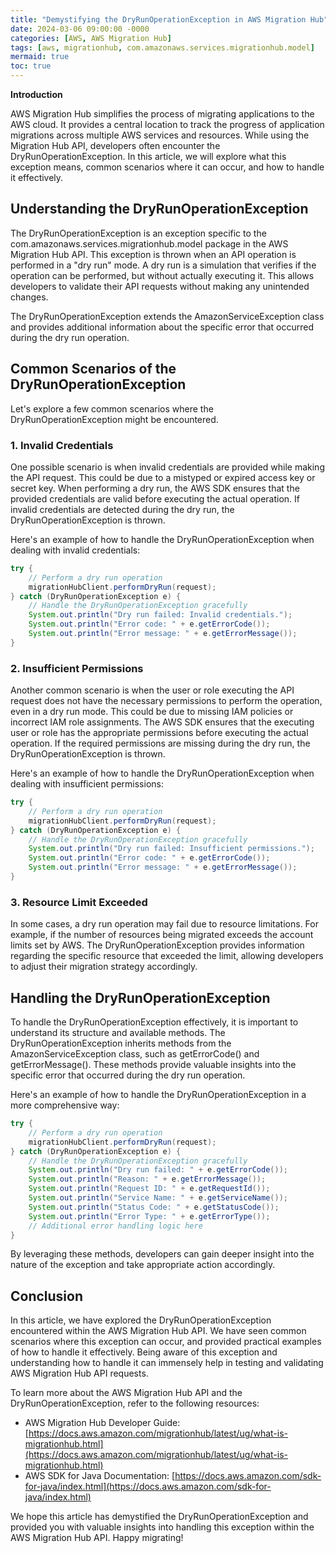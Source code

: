 ```yaml
---
title: "Demystifying the DryRunOperationException in AWS Migration Hub"
date: 2024-03-06 09:00:00 -0000
categories: [AWS, AWS Migration Hub]
tags: [aws, migrationhub, com.amazonaws.services.migrationhub.model]
mermaid: true
toc: true
---
```



**Introduction** 

AWS Migration Hub simplifies the process of migrating applications to the AWS cloud. It provides a central location to track the progress of application migrations across multiple AWS services and resources. While using the Migration Hub API, developers often encounter the DryRunOperationException. In this article, we will explore what this exception means, common scenarios where it can occur, and how to handle it effectively.

## Understanding the DryRunOperationException

The DryRunOperationException is an exception specific to the com.amazonaws.services.migrationhub.model package in the AWS Migration Hub API. This exception is thrown when an API operation is performed in a "dry run" mode. A dry run is a simulation that verifies if the operation can be performed, but without actually executing it. This allows developers to validate their API requests without making any unintended changes.

The DryRunOperationException extends the AmazonServiceException class and provides additional information about the specific error that occurred during the dry run operation.

## Common Scenarios of the DryRunOperationException

Let's explore a few common scenarios where the DryRunOperationException might be encountered.

### 1. Invalid Credentials

One possible scenario is when invalid credentials are provided while making the API request. This could be due to a mistyped or expired access key or secret key. When performing a dry run, the AWS SDK ensures that the provided credentials are valid before executing the actual operation. If invalid credentials are detected during the dry run, the DryRunOperationException is thrown.

Here's an example of how to handle the DryRunOperationException when dealing with invalid credentials:

```java
try {
    // Perform a dry run operation
    migrationHubClient.performDryRun(request);
} catch (DryRunOperationException e) {
    // Handle the DryRunOperationException gracefully
    System.out.println("Dry run failed: Invalid credentials.");
    System.out.println("Error code: " + e.getErrorCode());
    System.out.println("Error message: " + e.getErrorMessage());
}
```

### 2. Insufficient Permissions

Another common scenario is when the user or role executing the API request does not have the necessary permissions to perform the operation, even in a dry run mode. This could be due to missing IAM policies or incorrect IAM role assignments. The AWS SDK ensures that the executing user or role has the appropriate permissions before executing the actual operation. If the required permissions are missing during the dry run, the DryRunOperationException is thrown.

Here's an example of how to handle the DryRunOperationException when dealing with insufficient permissions:

```java
try {
    // Perform a dry run operation
    migrationHubClient.performDryRun(request);
} catch (DryRunOperationException e) {
    // Handle the DryRunOperationException gracefully
    System.out.println("Dry run failed: Insufficient permissions.");
    System.out.println("Error code: " + e.getErrorCode());
    System.out.println("Error message: " + e.getErrorMessage());
}
```

### 3. Resource Limit Exceeded

In some cases, a dry run operation may fail due to resource limitations. For example, if the number of resources being migrated exceeds the account limits set by AWS. The DryRunOperationException provides information regarding the specific resource that exceeded the limit, allowing developers to adjust their migration strategy accordingly.

## Handling the DryRunOperationException

To handle the DryRunOperationException effectively, it is important to understand its structure and available methods. The DryRunOperationException inherits methods from the AmazonServiceException class, such as getErrorCode() and getErrorMessage(). These methods provide valuable insights into the specific error that occurred during the dry run operation.

Here's an example of how to handle the DryRunOperationException in a more comprehensive way:

```java
try {
    // Perform a dry run operation
    migrationHubClient.performDryRun(request);
} catch (DryRunOperationException e) {
    // Handle the DryRunOperationException gracefully
    System.out.println("Dry run failed: " + e.getErrorCode());
    System.out.println("Reason: " + e.getErrorMessage());
    System.out.println("Request ID: " + e.getRequestId());
    System.out.println("Service Name: " + e.getServiceName());
    System.out.println("Status Code: " + e.getStatusCode());
    System.out.println("Error Type: " + e.getErrorType());
    // Additional error handling logic here
}
```

By leveraging these methods, developers can gain deeper insight into the nature of the exception and take appropriate action accordingly.

## Conclusion

In this article, we have explored the DryRunOperationException encountered within the AWS Migration Hub API. We have seen common scenarios where this exception can occur, and provided practical examples of how to handle it effectively. Being aware of this exception and understanding how to handle it can immensely help in testing and validating AWS Migration Hub API requests.

To learn more about the AWS Migration Hub API and the DryRunOperationException, refer to the following resources:
- AWS Migration Hub Developer Guide: [https://docs.aws.amazon.com/migrationhub/latest/ug/what-is-migrationhub.html](https://docs.aws.amazon.com/migrationhub/latest/ug/what-is-migrationhub.html)
- AWS SDK for Java Documentation: [https://docs.aws.amazon.com/sdk-for-java/index.html](https://docs.aws.amazon.com/sdk-for-java/index.html)

We hope this article has demystified the DryRunOperationException and provided you with valuable insights into handling this exception within the AWS Migration Hub API. Happy migrating!
